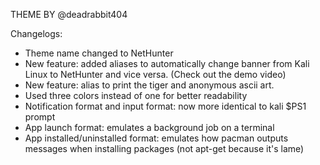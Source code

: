 THEME BY @deadrabbit404

Changelogs:
- Theme name changed to NetHunter
- New feature: added aliases to automatically change banner from Kali Linux to NetHunter and vice versa. (Check out the demo video)
- New feature: alias to print the tiger and anonymous ascii art.
- Used three colors instead of one for better readability
- Notification format and input format: now more identical to kali $PS1 prompt
- App launch format: emulates a background job on a terminal
- App installed/uninstalled format: emulates how pacman outputs messages when installing packages (not apt-get because it's lame)
